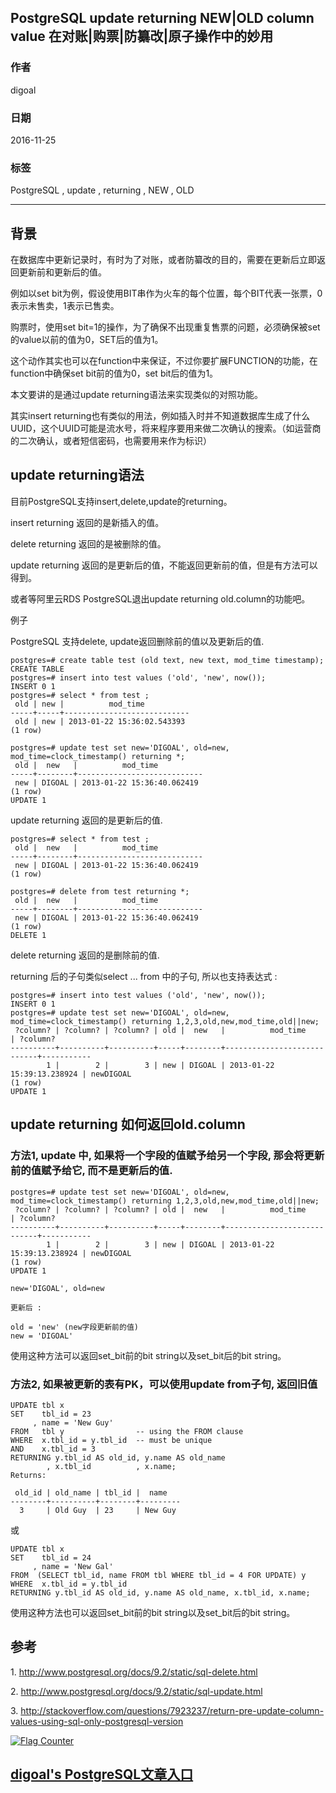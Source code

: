 ## PostgreSQL update returning NEW|OLD column value 在对账|购票|防纂改|原子操作中的妙用
                                                          
### 作者                                                         
digoal                                                          
                                                          
### 日期                                                         
2016-11-25                                                              
                                                          
### 标签                                                        
PostgreSQL , update , returning , NEW , OLD                                                                                                                   
                                                          
----                                                        
                     
## 背景    
在数据库中更新记录时，有时为了对账，或者防纂改的目的，需要在更新后立即返回更新前和更新后的值。  
  
例如以set bit为例，假设使用BIT串作为火车的每个位置，每个BIT代表一张票，0表示未售卖，1表示已售卖。  
  
购票时，使用set bit=1的操作，为了确保不出现重复售票的问题，必须确保被set的value以前的值为0，SET后的值为1。   
  
这个动作其实也可以在function中来保证，不过你要扩展FUNCTION的功能，在function中确保set bit前的值为0，set bit后的值为1。  
  
本文要讲的是通过update returning语法来实现类似的对照功能。  
    
其实insert returning也有类似的用法，例如插入时并不知道数据库生成了什么UUID，这个UUID可能是流水号，将来程序要用来做二次确认的搜索。（如运营商的二次确认，或者短信密码，也需要用来作为标识）   
   
## update returning语法
目前PostgreSQL支持insert,delete,update的returning。  
  
insert returning 返回的是新插入的值。    
  
delete returning 返回的是被删除的值。  
  
update returning 返回的是更新后的值，不能返回更新前的值，但是有方法可以得到。   
  
或者等阿里云RDS PostgreSQL退出update returning old.column的功能吧。  
  
例子  
  
PostgreSQL 支持delete, update返回删除前的值以及更新后的值.  
  
```
postgres=# create table test (old text, new text, mod_time timestamp);
CREATE TABLE
postgres=# insert into test values ('old', 'new', now());
INSERT 0 1
postgres=# select * from test ;
 old | new |          mod_time          
-----+-----+----------------------------
 old | new | 2013-01-22 15:36:02.543393
(1 row)

postgres=# update test set new='DIGOAL', old=new, mod_time=clock_timestamp() returning *;
 old |  new   |          mod_time          
-----+--------+----------------------------
 new | DIGOAL | 2013-01-22 15:36:40.062419
(1 row)
UPDATE 1
```
  
update returning 返回的是更新后的值.  
  
```
postgres=# select * from test ;
 old |  new   |          mod_time          
-----+--------+----------------------------
 new | DIGOAL | 2013-01-22 15:36:40.062419
(1 row)

postgres=# delete from test returning *;
 old |  new   |          mod_time          
-----+--------+----------------------------
 new | DIGOAL | 2013-01-22 15:36:40.062419
(1 row)
DELETE 1
```
  
delete returning 返回的是删除前的值.  
  
returning 后的子句类似select ... from 中的子句, 所以也支持表达式 :   
  
```
postgres=# insert into test values ('old', 'new', now());
INSERT 0 1
postgres=# update test set new='DIGOAL', old=new, mod_time=clock_timestamp() returning 1,2,3,old,new,mod_time,old||new;
 ?column? | ?column? | ?column? | old |  new   |          mod_time          | ?column?  
----------+----------+----------+-----+--------+----------------------------+-----------
        1 |        2 |        3 | new | DIGOAL | 2013-01-22 15:39:13.238924 | newDIGOAL
(1 row)
UPDATE 1
```
  
## update returning 如何返回old.column
### 方法1,  update 中, 如果将一个字段的值赋予给另一个字段, 那会将更新前的值赋予给它, 而不是更新后的值.  
```
postgres=# update test set new='DIGOAL', old=new, mod_time=clock_timestamp() returning 1,2,3,old,new,mod_time,old||new;
 ?column? | ?column? | ?column? | old |  new   |          mod_time          | ?column?  
----------+----------+----------+-----+--------+----------------------------+-----------
        1 |        2 |        3 | new | DIGOAL | 2013-01-22 15:39:13.238924 | newDIGOAL
(1 row)
UPDATE 1

new='DIGOAL', old=new

更新后 :   
  
old = 'new' (new字段更新前的值)
new = 'DIGOAL'
```
  
使用这种方法可以返回set_bit前的bit string以及set_bit后的bit string。  
  
### 方法2, 如果被更新的表有PK，可以使用update from子句, 返回旧值   
```
UPDATE tbl x
SET    tbl_id = 23
     , name = 'New Guy'
FROM   tbl y                -- using the FROM clause
WHERE  x.tbl_id = y.tbl_id  -- must be unique
AND    x.tbl_id = 3
RETURNING y.tbl_id AS old_id, y.name AS old_name
        , x.tbl_id          , x.name;
Returns:

 old_id | old_name | tbl_id |  name
--------+----------+--------+---------
  3     | Old Guy  | 23     | New Guy
```
  
或  
  
```
UPDATE tbl x
SET    tbl_id = 24
     , name = 'New Gal'
FROM  (SELECT tbl_id, name FROM tbl WHERE tbl_id = 4 FOR UPDATE) y 
WHERE  x.tbl_id = y.tbl_id
RETURNING y.tbl_id AS old_id, y.name AS old_name, x.tbl_id, x.name;
```
  
使用这种方法也可以返回set_bit前的bit string以及set_bit后的bit string。  
  
## 参考
1\. http://www.postgresql.org/docs/9.2/static/sql-delete.html  
  
2\. http://www.postgresql.org/docs/9.2/static/sql-update.html  
  
3\. http://stackoverflow.com/questions/7923237/return-pre-update-column-values-using-sql-only-postgresql-version  
  
  
             
         
  
<a rel="nofollow" href="http://info.flagcounter.com/h9V1"  ><img src="http://s03.flagcounter.com/count/h9V1/bg_FFFFFF/txt_000000/border_CCCCCC/columns_2/maxflags_12/viewers_0/labels_0/pageviews_0/flags_0/"  alt="Flag Counter"  border="0"  ></a>  
  
  
  
  
## [digoal's PostgreSQL文章入口](https://github.com/digoal/blog/blob/master/README.md "22709685feb7cab07d30f30387f0a9ae")
  
